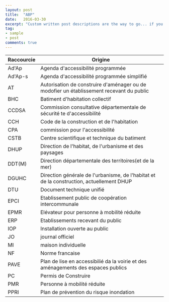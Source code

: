 ```yaml
---
layout: post
title:  "ABP"
date:   2016-03-30
excerpt: "Custom written post descriptions are the way to go... if you're not lazy."
tag:
- sample
- post
comments: true
---
```


Raccourcie | Origine
-----------|-----------
Ad'Ap | Agenda d'accessibilité programmée
Ad'Ap-s | Agenda d'accessibilité programmée simplifié
AT | Autorisation de construire d'aménager ou de modofier un établissement recevant du public
BHC | Batiment d'habitation collectif
CCDSA | Commission consultative départementale de sécurité te d'accessibilité
CCH | Code de la construction et de l'habitation
CPA | commission pour l'accessibilité
CSTB | Centre scientifique et technique du batiment
DHUP | Direction de l'habitat, de l'urbanisme et des paysages
DDT(M) | Direction départementale des territoires(et de la mer)
DGUHC | Direction générale de l'urbanisme, de l'habitat et de la construction, actuellement DHUP
DTU | Document technique unifié
EPCI | Etablissement public de coopération intercommunale
EPMR | Elévateur pour personne à mobilité réduite
ERP | Etablissements recevant du public
IOP | Installation ouverte au public
JO | journal officiel
MI | maison individuelle
NF | Norme francaise
PAVE | Plan de lise en accessibilié da la voirie et des aménagements des espaces publics
PC | Permis de Construire
PMR | Personne à mobilité réduite
PPRI | Plan de prévention du risque inondation
